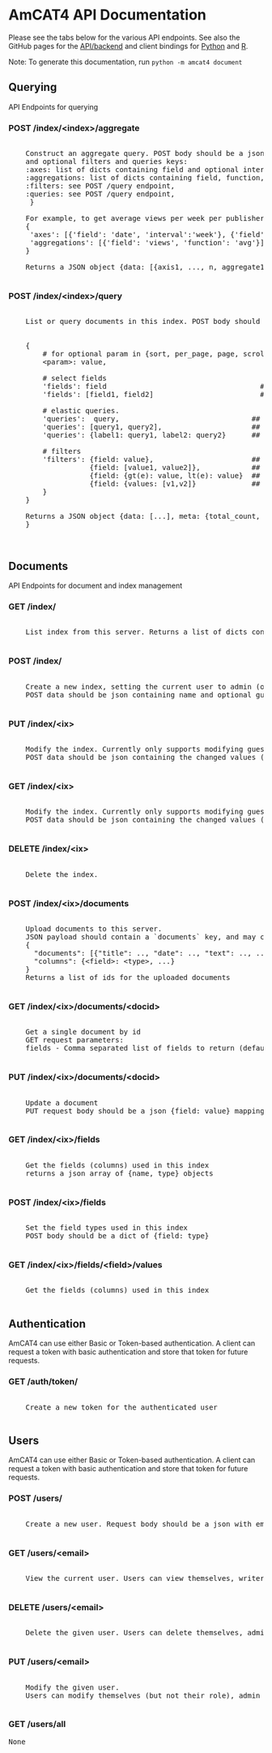 # AmCAT4 API Documentation

Please see the tabs below for the various API endpoints.
See also the GitHub pages for the <a href="https://github.com/ccs-amsterdam/amcat4">API/backend</a>
and client bindings for <a href="https://github.com/ccs-amsterdam/amcat4apiclient">Python</a>
and <a href="https://github.com/ccs-amsterdam/amcat4r">R</a>.

Note: To generate this documentation, run `python -m amcat4 document`


##  Querying


API Endpoints for querying


### POST /index/&lt;index&gt;/aggregate</h2>

<pre>

    Construct an aggregate query. POST body should be a json dict with axes and/or aggregations keys,
    and optional filters and queries keys:
    :axes: list of dicts containing field and optional interval: [{&#39;field&#39;: .., [&#39;interval&#39;: ..]}, ...],
    :aggregations: list of dicts containing field, function, and optional name: [{field, function, [name]}, ...]
    :filters: see POST /query endpoint,
    :queries: see POST /query endpoint,
     }

    For example, to get average views per week per publisher
    {
     &#39;axes&#39;: [{&#39;field&#39;: &#39;date&#39;, &#39;interval&#39;:&#39;week&#39;}, {&#39;field&#39;: &#39;publisher&#39;}],
     &#39;aggregations&#39;: [{&#39;field&#39;: &#39;views&#39;, &#39;function&#39;: &#39;avg&#39;}]
    }

    Returns a JSON object {data: [{axis1, ..., n, aggregate1, ...}, ...], meta: {axes: [...], aggregations: [...]}
    
</pre>

### POST /index/&lt;index&gt;/query</h2>

<pre>

    List or query documents in this index. POST body should be a json dict structured as follows (all keys optional):


    {
        # for optional param in {sort, per_page, page, scroll, scroll_id, highlight, annotations}
        &lt;param&gt;: value,

        # select fields
        &#39;fields&#39;: field                                    ## single field
        &#39;fields&#39;: [field1, field2]                         ## multiple fields

        # elastic queries.
        &#39;queries&#39;:  query,                               ## single query
        &#39;queries&#39;: [query1, query2],                     ## OR without labels
        &#39;queries&#39;: {label1: query1, label2: query2}      ## OR with labels

        # filters
        &#39;filters&#39;: {field: value},                       ## exact value
                   {field: [value1, value2]},            ## OR
                   {field: {gt(e): value, lt(e): value}  ## range or multiple
                   {field: {values: [v1,v2]}             ## can also use values inside dict
        }
    }

    Returns a JSON object {data: [...], meta: {total_count, per_page, page_count, page|scroll_id}}
    }

    
</pre>


## Documents


API Endpoints for document and index management


### GET /index/</h2>

<pre>

    List index from this server. Returns a list of dicts containing name, role, and guest attributes
    
</pre>

### POST /index/</h2>

<pre>

    Create a new index, setting the current user to admin (owner).
    POST data should be json containing name and optional guest_role
    
</pre>

### PUT /index/&lt;ix&gt;</h2>

<pre>

    Modify the index. Currently only supports modifying guest_role
    POST data should be json containing the changed values (i.e. guest_role)
    
</pre>

### GET /index/&lt;ix&gt;</h2>

<pre>

    Modify the index. Currently only supports modifying guest_role
    POST data should be json containing the changed values (i.e. guest_role)
    
</pre>

### DELETE /index/&lt;ix&gt;</h2>

<pre>

    Delete the index.
    
</pre>

### POST /index/&lt;ix&gt;/documents</h2>

<pre>

    Upload documents to this server.
    JSON payload should contain a `documents` key, and may contain a `columns` key:
    {
      &#34;documents&#34;: [{&#34;title&#34;: .., &#34;date&#34;: .., &#34;text&#34;: .., ...}, ...],
      &#34;columns&#34;: {&lt;field&gt;: &lt;type&gt;, ...}
    }
    Returns a list of ids for the uploaded documents
    
</pre>

### GET /index/&lt;ix&gt;/documents/&lt;docid&gt;</h2>

<pre>

    Get a single document by id
    GET request parameters:
    fields - Comma separated list of fields to return (default: all fields)
    
</pre>

### PUT /index/&lt;ix&gt;/documents/&lt;docid&gt;</h2>

<pre>

    Update a document
    PUT request body should be a json {field: value} mapping of fields to update
    
</pre>

### GET /index/&lt;ix&gt;/fields</h2>

<pre>

    Get the fields (columns) used in this index
    returns a json array of {name, type} objects
    
</pre>

### POST /index/&lt;ix&gt;/fields</h2>

<pre>

    Set the field types used in this index
    POST body should be a dict of {field: type}
    
</pre>

### GET /index/&lt;ix&gt;/fields/&lt;field&gt;/values</h2>

<pre>

    Get the fields (columns) used in this index
    
</pre>


## Authentication


AmCAT4 can use either Basic or Token-based authentication.
A client can request a token with basic authentication and store that token for future requests.


### GET /auth/token/</h2>

<pre>

    Create a new token for the authenticated user
    
</pre>


## Users


AmCAT4 can use either Basic or Token-based authentication.
A client can request a token with basic authentication and store that token for future requests.


### POST /users/</h2>

<pre>

    Create a new user. Request body should be a json with email, password, and optional (global) role
    
</pre>

### GET /users/&lt;email&gt;</h2>

<pre>

    View the current user. Users can view themselves, writer can view others
    
</pre>

### DELETE /users/&lt;email&gt;</h2>

<pre>

    Delete the given user. Users can delete themselves, admin can delete everyone, and writer can delete non-admin
    
</pre>

### PUT /users/&lt;email&gt;</h2>

<pre>

    Modify the given user.
    Users can modify themselves (but not their role), admin can change everyone, and writer can change non-admin.
    
</pre>

### GET /users/all</h2>

<pre>
None
</pre>


